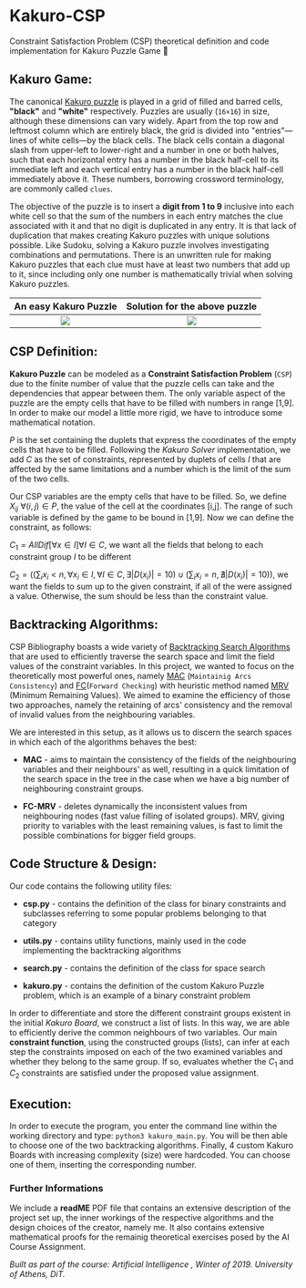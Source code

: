 # Kakuro-CSP
Constraint Satisfaction Problem (CSP) theoretical definition and code implementation for Kakuro Puzzle Game 🧩

## Kakuro Game:

The canonical [Kakuro puzzle](https://en.wikipedia.org/wiki/Kakuro) is played in a grid of filled and barred cells, **"black"** and **"white"** respectively. Puzzles are usually (`16×16`) in size,
although these dimensions can vary widely. Apart from the top row and leftmost column which are entirely black, the grid is divided into
"entries"—lines of white cells—by the black cells. The black cells contain a diagonal slash from upper-left to lower-right and a number in one
or both halves, such that each horizontal entry has a number in the black half-cell to its immediate left and each vertical entry has a number
in the black half-cell immediately above it. These numbers, borrowing crossword terminology, are commonly called `clues`.

The objective of the puzzle is to insert a **digit from 1 to 9** inclusive into each white cell so that the sum of the numbers in each entry matches
the clue associated with it and that no digit is duplicated in any entry. It is that lack of duplication that makes creating Kakuro puzzles with
unique solutions possible. Like Sudoku, solving a Kakuro puzzle involves investigating combinations and permutations. There is an unwritten rule
for making Kakuro puzzles that each clue must have at least two numbers that add up to it, since including only one number is mathematically trivial
when solving Kakuro puzzles.

An easy Kakuro Puzzle      |  Solution for the above puzzle
:-------------------------:|:-------------------------:
![](https://upload.wikimedia.org/wikipedia/commons/thumb/c/c8/Kakuro_black_box.svg/1024px-Kakuro_black_box.svg.png)  |  ![](https://upload.wikimedia.org/wikipedia/commons/thumb/7/72/Kakuro_black_box_solution.svg/1024px-Kakuro_black_box_solution.svg.png)

## CSP Definition:

**Kakuro Puzzle** can be modeled as a **Constraint Satisfaction Problem** (`CSP`) due to the finite number of value that the puzzle cells can take and the
dependencies that appear between them. The only variable aspect of the puzzle are the empty cells that have to be filled with numbers in range [1,9].
In order to make our model a little more rigid, we have to introduce some mathematical notation.

$P$ is the set containing the duplets that express the coordinates of the empty cells that have to be filled. Following the *Kakuro Solver* implementation,
we add $C$ as the set of constraints, represented by duplets of cells $I$ that are affected by the same limitations and a number which is the limit of the sum
of the two cells.

Our CSP variables are the empty cells that have to be filled. So, we define $X_{ij}$  $\forall (i,j) \in P$, the value of the cell at the coordinates [i,j].
The range of such variable is defined by the game to be bound in [1,9]. Now we can define the constraint, as follows:

$C_1 = AllDif[\forall x \in I]  \forall I \in C$, we want all the fields that belong to each constraint group $I$ to be different

$C_2 = ((\sum_{i}  x_i < n, \forall x_i \in I, \forall I \in C, \exists |D(x_i)| = 10) \cup (\sum_{i}  x_i = n, \nexists |D(x_i)| = 10))$, we want
the fields to sum up to the given constraint, if all of the were assigned a value. Οtherwise, the sum should be less than the constraint value.

## Backtracking Algorithms:

CSP Bibliography boasts a wide variety of [Backtracking Search Algorithms](https://www.geeksforgeeks.org/backtracking-algorithms/) that are used
to efficiently traverse the search space and limit the field values of the constraint variables. In this project, we wanted to focus on the theoretically
most powerful ones, namely [MAC](https://www.sciencedirect.com/topics/computer-science/arc-consistency-algorithm#:~:text=A%20constraint%20can%20be%20made,are%20made%20to%20the%20domains.)
(`Maintainig Arcs Consistency`) and [FC](https://ktiml.mff.cuni.cz/~bartak/constraints/propagation.html)(`Forward Checking`) with heuristic method named
[MRV](https://pdf.sciencedirectassets.com/278653/1-s2.0-S1877705812X00043/1-s2.0-S1877705812004092/main.pdf?X-Amz-Security-Token=IQoJb3JpZ2luX2VjEPv%2F%2F%2F%2F%2F%2F%2F%2F%2F%2FwEaCXVzLWVhc3QtMSJHMEUCIF%2B0gwjQafWXIrfg%2BRAeXN0eGAvK%2Bybu%2FWSK3ys4gmU3AiEAk09YSUT9Bu%2F9kJ8vuofUqQNUvuHNr%2FNuqwWXO4mdBp0q1QQIg%2F%2F%2F%2F%2F%2F%2F%2F%2F%2F%2FARAFGgwwNTkwMDM1NDY4NjUiDCEvGr8Nld109BJAkCqpBHkg32BWorsPF9kBroEoZXyDvPUemy9OO3ZhTN6K9MC%2FO00%2BEzIpPsSZpLewvNvwbhbU1O%2FP3uC9uoYtqiBlu42LQvZ5GUrYgfvhv2G5L6vIG90rG13y9KHG9qKEvo4sBZTx0SxY1ClCS37QJUmpTWGmFTYn%2B7E6z1NVsqMFXS8xkwkVWPX0XY%2FqGIgsGL7lilIBwITkekRheoXOKMyxaqXmoqlD%2FOLFoPuhqchhUQKfXfT0gcppDRd5%2FMCZjDP1wkrm0DunlB0UdpUzSxtbDR5Hmh706K4K%2Fj2IBjK50XZHxiKxTzucaqa82Y4JikyfavNj8zJgDX1uK6Um0JQYqZkDrsXZX7tbXl5qJFpwTfdvTy7kkMKuTGfMb16cJz2XGKvTNB2ypIcL4%2BGdSD1eMEN0Eb88r7PnhjvnI2oGukJ5Yzx%2FBboCCZw87kFwWoX9x5ZYJ%2Bjx3d9ntKZh%2BrYbLglRhy1Apr8pDAs%2BBne5C26rJ588ccMMWNVaRoto3jn1epGNHrqMUG3ZSwl902uhm5hpvxTVDzrVXhjWZL6MQiYuRlW9Exjg8%2FRVOSU42Wvd6tndk1alQ8Q1Uf31H1AeJtbMKCwAcCCMEzLF3oSTEXDrTjKO%2BEZtiQd1Y5fQ3qKKoRmH29rR1nNidXp3hDNqNCdEii8P1rKj3CkAENHpsC5NM6Khw4z62RpR0TE%2BN%2BInt22wc9kK48Bf%2FtFDuLwWhJ1LjdiiQMOEa9wwxszFmAY6qQEUiMW77unXefi2yDf4I%2BPtubRiFy161XEBolf3qleveYbHRQsUc37SMgjIDLadK%2FsZpEg%2BReZQ1wcOQDe3QcWAITHwpzmvUMQEzw4FBM7dNd4Vz4cKQaexqjD5iWUECeUJlnuCsZXONQ1DeqtcK3idi2%2F0bh6n3xpRuNLT%2BbXEJrz9DThrrDQ6KpJmEOZT7SRY8bdeO7tmFVqMsuq3nWBquPkyw%2BwGJfwG&X-Amz-Algorithm=AWS4-HMAC-SHA256&X-Amz-Date=20220902T024855Z&X-Amz-SignedHeaders=host&X-Amz-Expires=300&X-Amz-Credential=ASIAQ3PHCVTY2SRTIABG%2F20220902%2Fus-east-1%2Fs3%2Faws4_request&X-Amz-Signature=153cca5cd5e60a239e88c3215d9ceeace7c4cb06818aef473debed396076d6dd&hash=304e386cb4ee0138f13644301d26af822322946b77a7e2e53b308c019b14d664&host=68042c943591013ac2b2430a89b270f6af2c76d8dfd086a07176afe7c76c2c61&pii=S1877705812004092&tid=spdf-926f1f8d-be80-4c3d-bd48-4dffd2b9099c&sid=6aee5909444666497d0b6c4073e5e3ea2ce5gxrqb&type=client&ua=565a5b520304060852&rr=7442edef7fce38c9)
(Minimum Remaining Values). We aimed to examine the efficiency of those two approaches, namely the retaining of arcs' consistency and the removal
of invalid values from the neighbouring variables. 

We are interested in this setup, as it allows us to discern the search spaces in which each of the algorithms behaves the best:

* **MAC** - aims to  maintain the consistency of the fields of the neighbouring variables and their neighbours' as well, resulting in a quick
limitation of the search space in the tree in the case when we have a big number of neighbouring constraint groups. 

* **FC-MRV** - deletes dynamically the inconsistent values from neighbouring nodes (fast value filling of isolated groups). MRV, giving priority to
variables with the least remaining values, is fast to limit the possible combinations for bigger field groups.

## Code Structure & Design:

Our code contains the following utility files:

* **csp.py** - contains the definition of the class for binary constraints and subclasses referring to some popular problems belonging to that category

* **utils.py** - contains utility functions, mainly used in the code implementing the backtracking algorithms

* **search.py** - contains the definition of the class for space search

* **kakuro.py** - contains the definition of the custom Kakuro Puzzle problem, which is an example of a binary constraint problem

In order to differentiate and store the different constraint groups existent in the initial *Kakuro Board*, we construct a list of lists. In this way,
we are able to efficiently derive the common neighbours of two variables. Our main **constraint function**, using the constructed groups (lists), can infer
at each step the constraints imposed on each of the two examined variables and whether they belong to the same group. If so, evaluates whether the $C_1$
and $C_2$ constraints are satisfied under the proposed value assignment. 

## Execution:

In order to execute the program, you enter the command line within the working directory and type: `python3 kakuro_main.py`.
You will be then able to choose one of the two backtracking algorithms. Finally, 4 custom Kakuro Boards with increasing complexity (size) were hardcoded.
You can choose one of them, inserting the corresponding number.

### Further Informations

We include a **readME** PDF file that contains an extensive description of the project set up, the inner workings of the respective algorithms
and the design choices of the creator, namely me. It also contains extensive mathematical proofs for the remainig theoretical exercises posed by
the AI Course Assignment.

*Built as part of the course: Artificial Intelligence , Winter of 2019. University of Athens, DiT.*




